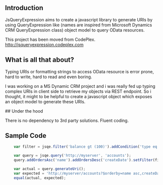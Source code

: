 ## Introduction

JsQueryExpression aims to create a javascript library to generate URIs by using QueryExpression like (names are inspired from Microsoft Dynamics CRM QueryExpression class) object model to query OData resources.

This project has been moved from CodePlex. 
http://jsqueryexpression.codeplex.com

## What is all that about?

Typing URIs or formatting strings to access OData resource is error prone, hard to write,  hard to read and even boring.

I was working on a MS Dynamic CRM project and i was really fed up typing complex URIs in client side to retrieve my objects via REST endpoint. So i thought, it might to be helpful to create a javascript object which exposes an object model to generate these URIs.

## Under the hood

There is no dependency to 3rd party solutions. Fluent coding.

## Sample Code

```javascript
    var filter = jsqe.filter('balance gt (100)').addCondition('type eq (1)');

    var query = jsqe.query('http://myserver', 'accounts');
    query.addOrdersAsc('name').addOrdersDesc('createDate').setFilter(filter);

    var actual = query.generateUri();
    var expected = 'http://myserver/accounts?$orderby=name asc,createDate desc&$filter=(balance gt (100)) and (type eq (1))';
    equal(actual, expected);

```
